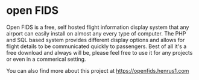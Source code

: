 # open FIDS

Open FIDS is a free, self hosted flight information display system that any airport can easily install on almost any every type of computer. The PHP and SQL based system provides different display options and allows for flight details to be communicated quickly to passengers. Best of all it's a free download and always will be, please feel free to use it for any projects or even in a commerical setting.

You can also find more about this project at https://openfids.henrus1.com
